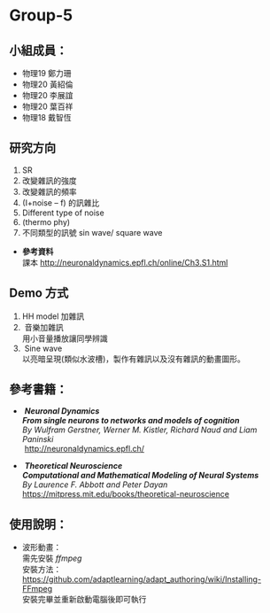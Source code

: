 # Group-5
## **小組成員：**
* 物理19 鄭力珊<br />
* 物理20 黃紹倫<br />
* 物理20 李展誼<br />
* 物理20 葉百祥<br />
* 物理18 戴智恆<br />

## **研究方向**
1.	SR
2.	改變雜訊的強度
3.	改變雜訊的頻率
4.	(I+noise – f) 的訊雜比
5.	Different type of noise
6.	(thermo phy)
7.	不同類型的訊號 sin wave/ square wave

* **參考資料**<br />
課本 <http://neuronaldynamics.epfl.ch/online/Ch3.S1.html>

## **Demo 方式**
1.  HH model 加雜訊
2.  音樂加雜訊<br />
  用小音量播放讓同學辨識
3.  Sine wave <br />
  以亮暗呈現(類似水波槽)，製作有雜訊以及沒有雜訊的動畫圖形。

## 參考書籍：
*  ***Neuronal Dynamics***<br />
 ***From single neurons to networks and models of cognition***<br />
 *By Wulfram Gerstner, Werner M. Kistler, Richard Naud and Liam Paninski*<br />
  <http://neuronaldynamics.epfl.ch/>
  
*  ***Theoretical Neuroscience***<br />
 ***Computational and Mathematical Modeling of Neural Systems***<br />
 *By Laurence F. Abbott and Peter Dayan*<br />
  <https://mitpress.mit.edu/books/theoretical-neuroscience>
  
## **使用說明：**
* 波形動畫：<br />
需先安裝 *ffmpeg*<br />
安裝方法：<br />
<https://github.com/adaptlearning/adapt_authoring/wiki/Installing-FFmpeg><br />
安裝完畢並重新啟動電腦後即可執行
